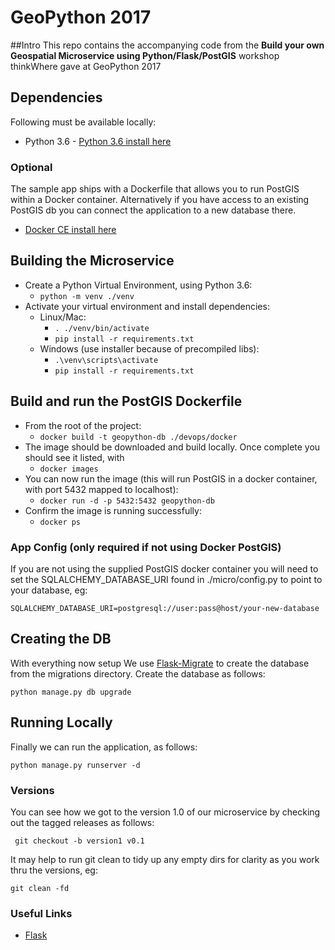 # GeoPython 2017
##Intro
This repo contains the accompanying code from the **Build your own Geospatial Microservice using Python/Flask/PostGIS** workshop thinkWhere gave at GeoPython 2017

## Dependencies
Following must be available locally:

* Python 3.6 - [Python 3.6 install here](https://www.python.org/downloads/)

### Optional 
The sample app ships with a Dockerfile that allows you to run PostGIS within a Docker container.  Alternatively if you have access to an existing PostGIS db you can connect the application to a new database there.

* [Docker CE install here](https://www.docker.com/community-edition#/download)

## Building the Microservice

* Create a Python Virtual Environment, using Python 3.6:
    * ```python -m venv ./venv```
* Activate your virtual environment and install dependencies:
    * Linux/Mac:
        * ```. ./venv/bin/activate```
        * ```pip install -r requirements.txt```
    * Windows (use installer because of precompiled libs):
        * ```.\venv\scripts\activate```
        * ```pip install -r requirements.txt```
        
## Build and run the PostGIS Dockerfile 

* From the root of the project:
    * ```docker build -t geopython-db ./devops/docker```
* The image should be downloaded and build locally. Once complete you should see it listed, with
    * ```docker images```
* You can now run the image (this will run PostGIS in a docker container, with port 5432 mapped to localhost):
    * ```docker run -d -p 5432:5432 geopython-db```
* Confirm the image is running successfully:
    * ```docker ps```

### App Config (only required if not using Docker PostGIS)
If you are not using the supplied PostGIS docker container you will need to set the SQLALCHEMY_DATABASE_URI found in ./micro/config.py to point to your database, eg:
 
```SQLALCHEMY_DATABASE_URI=postgresql://user:pass@host/your-new-database```

## Creating the DB
With everything now setup We use [Flask-Migrate](https://flask-migrate.readthedocs.io/en/latest/) to create the database from the migrations directory.  Create the database as follows:

```
python manage.py db upgrade
```

## Running Locally
Finally we can run the application, as follows:

```
python manage.py runserver -d
```

### Versions

You can see how we got to the version 1.0 of our microservice by checking out the tagged releases as follows:

``` git checkout -b version1 v0.1```

It may help to run git clean to tidy up any empty dirs for clarity as you work thru the versions, eg:

``` git clean -fd ```

### Useful Links

* [Flask](http://flask.pocoo.org/)